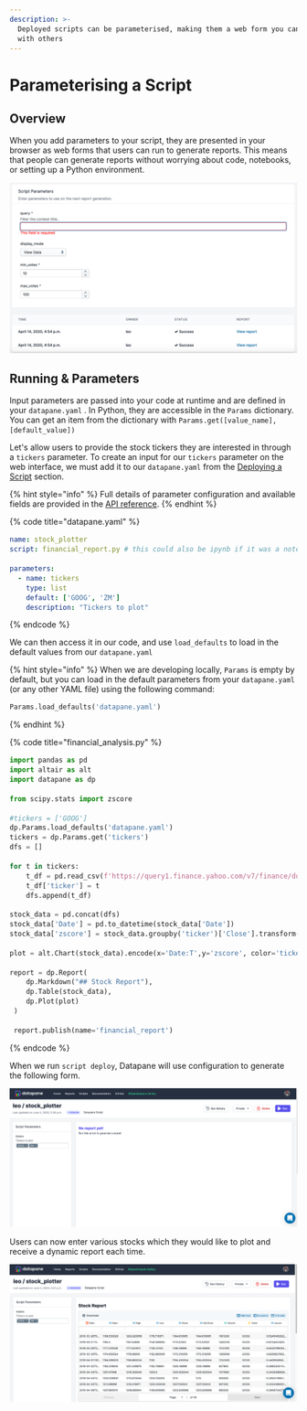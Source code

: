 ```yaml
---
description: >-
  Deployed scripts can be parameterised, making them a web form you can share
  with others
---
```


# Parameterising a Script

## Overview

When you add parameters to your script, they are presented in your browser as web forms that users can run to generate reports. This means that people can generate reports without worrying about code, notebooks, or setting up a Python environment. 

![](../.gitbook/assets/image%20%2876%29.png)

## Running & Parameters

Input parameters are passed into your code at runtime and are defined in your `datapane.yaml` . In Python, they are accessible in the `Params` dictionary. You can get an item from the dictionary with `Params.get([value_name], [default_value])`

Let's allow users to provide the stock tickers they are interested in through a `tickers` parameter. To create an input for our `tickers` parameter on the web interface, we must add it to our `datapane.yaml` from the [Deploying a Script](tut-deploying-a-script.md#deploying-a-script) section. 

{% hint style="info" %}
Full details of parameter configuration and available fields are provided in the [API reference](../reference/scripts/datapane.yaml.md#parameters).
{% endhint %}

{% code title="datapane.yaml" %}
```yaml
name: stock_plotter
script: financial_report.py # this could also be ipynb if it was a notebook
  
parameters:
  - name: tickers
    type: list
    default: ['GOOG', 'ZM']
    description: "Tickers to plot"
```
{% endcode %}

We can then access it in our code, and use `load_defaults` to load in the default values from our `datapane.yaml`

{% hint style="info" %}
When we are developing locally, `Params` is empty by default, but you can load in the default parameters from your `datapane.yaml` \(or any other YAML file\) using the following command:

```python
Params.load_defaults('datapane.yaml')
```
{% endhint %}

{% code title="financial\_analysis.py" %}
```python
import pandas as pd
import altair as alt
import datapane as dp

from scipy.stats import zscore

#tickers = ['GOOG']
dp.Params.load_defaults('datapane.yaml')
tickers = dp.Params.get('tickers')
dfs = []

for t in tickers:
    t_df = pd.read_csv(f'https://query1.finance.yahoo.com/v7/finance/download/{t}?period1=1553600505&period2=1585222905&interval=1d&events=history')
    t_df['ticker'] = t
    dfs.append(t_df)

stock_data = pd.concat(dfs)
stock_data['Date'] = pd.to_datetime(stock_data['Date'])
stock_data['zscore'] = stock_data.groupby('ticker')['Close'].transform(lambda x: zscore(x))

plot = alt.Chart(stock_data).encode(x='Date:T',y='zscore', color='ticker').mark_line()

report = dp.Report(
    dp.Markdown("## Stock Report"),
    dp.Table(stock_data),
    dp.Plot(plot)
 )
 
 report.publish(name='financial_report')
```
{% endcode %}

When we run `script deploy`, Datapane will use configuration to generate the following form.

![](../.gitbook/assets/image%20%2887%29.png)

Users can now enter various stocks which they would like to plot and receive a dynamic report each time.

![](../.gitbook/assets/image%20%2883%29.png)

## 

